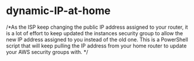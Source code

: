 # dynamic-IP-at-home

/*As the ISP keep changing the public IP address assigned to your router, it is a lot of effort to keep updated the instances security group to allow the new IP address assigned to you instead of the old one. 
This is a PowerShell script that will keep pulling the IP address from your home router to update your AWS security groups with. */
